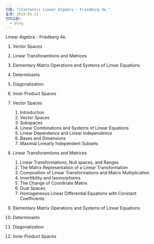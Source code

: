 ```yaml
---
이름: "[Contents] Linear Algebra - Friedberg 4e."
출생: 2019-03-22
언어교환:
  - blog
---
```


Linear Algebra - Friedberg 4e.

1. Vector Spaces
2. Linear Transforamtions and Matrices
3. Elementary Matrix Operations and Systems of Linear Equations
4. Determinants
5. Diagonalization
6. Inner Product Spaces

1. Vector Spaces
    1. Introduction
    2. Vector Spaces
    3. Subspaces
    4. Linear Combinations and Systems of Linear Equations
    5. Linear Dependence and Linear Independence
    6. Bases and Dimensions
    7. Maximal Linearly Independent Subsets
2. Linear Transforamtions and Matrices
    1. Linear Transformations, Null spaces, and Ranges
    2. The Matrix Representation of a Linear Transformation
    3. Composition of Linear Transformations and Matrix Multiplication
    4. Invertibility and Isomorphisms
    5. The Change of Coordinate Matrix
    6. Dual Spaces
    7. Homogeneous Linear Differential Equations with Constant Coefficients
3. Elementary Matrix Operations and Systems of Linear Equations
4. Determinants
5. Diagonalization
6. Inner Product Spaces
